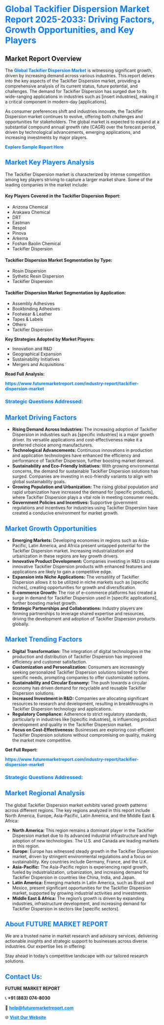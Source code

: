 <h1 style="color: #007BFF;">Global Tackifier Dispersion Market Report 2025-2033: Driving Factors, Growth Opportunities, and Key Players</h1>

<section id="overview">
<h2>Market Report Overview</h2>
<p>The <a href="https://www.futuremarketreport.com/industry-report/tackifier-dispersion-market" style="color: #007BFF; text-decoration: none;"><strong>Global Tackifier Dispersion Market</strong></a> is witnessing significant growth, driven by increasing demand across various industries. This report delves into the key aspects of the Tackifier Dispersion market, providing a comprehensive analysis of its current status, future potential, and challenges. The demand for Tackifier Dispersion has surged due to its wide-ranging applications in industries such as [insert industries], making it a critical component in modern-day [applications].</p>
<p>As consumer preferences shift and industries innovate, the Tackifier Dispersion market continues to evolve, offering both challenges and opportunities for stakeholders. The global market is expected to expand at a substantial compound annual growth rate (CAGR) over the forecast period, driven by technological advancements, emerging applications, and increasing investments by major players.</p>
</section>

<section id="overview">
<p><a href="https://www.futuremarketreport.com/request-sample/reportId=98976" style="color: #007BFF; text-decoration: none;"><strong>Explore Sample Report Here</strong></a></p>
</section>

<section id="key-players">
<h2 style="color: #007BFF;">Market Key Players Analysis</h2>
<p>The Tackifier Dispersion market is characterized by intense competition among key players striving to capture a larger market share. Some of the leading companies in the market include:</p>
<h4>Key Players Covered in the Tackifier Dispersion Report:</h4>
<ul><li>Arizona Chemical</li><li>Arakawa Chemical</li><li>DRT</li><li>Eastman</li><li>Respol</li><li>Pinova</li><li>Arkema</li><li>Foshan Baolin Chemical</li><li>Tackifier Dispersion</li></ul>
<h4>Tackifier Dispersion Market Segmentation by Type:</h4>
<ul><li>Rosin Dispersion</li><li>Sythetic Resin Dispersion</li><li>Tackifier Dispersion</li></ul>

<h4>Tackifier Dispersion Market Segmentation by Application:</h4>
<ul><li>Assembly Adhesives</li><li>Bookbinding Adhesives</li><li>Footwear &amp; Leather</li><li>Tapes &amp; Labels</li><li>Others</li><li>Tackifier Dispersion</li></ul>
<p><strong>Key Strategies Adopted by Market Players:</strong></p>
<ul>
<li>Innovation and R&D</li>
<li>Geographical Expansion</li>
<li>Sustainability Initiatives</li>
<li>Mergers and Acquisitions</li>
</ul>
</section>

<section>
<p><strong>Read Full Analysis: </strong></p><a href="https://www.futuremarketreport.com/industry-report/tackifier-dispersion-market" style="color: #007BFF; text-decoration: none;"><strong>https://www.futuremarketreport.com/industry-report/tackifier-dispersion-market</strong></a>
<h3 style="color: #007BFF;">Strategic Questions Addressed:</h3>
</section>

<section id="driving-factors">
<h2 style="color: #007BFF;">Market Driving Factors</h2>
<ul>
<li><strong>Rising Demand Across Industries:</strong> The increasing adoption of Tackifier Dispersion in industries such as [specific industries] is a major growth driver. Its versatile applications and cost-effectiveness make it a preferred choice among manufacturers.</li>
<li><strong>Technological Advancements:</strong> Continuous innovations in production and application technologies have enhanced the efficiency and performance of Tackifier Dispersion, further boosting market demand.</li>
<li><strong>Sustainability and Eco-Friendly Initiatives:</strong> With growing environmental concerns, the demand for sustainable Tackifier Dispersion solutions has surged. Companies are investing in eco-friendly variants to align with global sustainability goals.</li>
<li><strong>Growing Population and Urbanization:</strong> The rising global population and rapid urbanization have increased the demand for [specific products], where Tackifier Dispersion plays a vital role in meeting consumer needs.</li>
<li><strong>Government Policies and Incentives:</strong> Supportive government regulations and incentives for industries using Tackifier Dispersion have created a conducive environment for market growth.</li>
</ul>
</section>

<section id="growth-opportunities">
<h2 style="color: #007BFF;">Market Growth Opportunities</h2>
<ul>
<li><strong>Emerging Markets:</strong> Developing economies in regions such as Asia-Pacific, Latin America, and Africa present untapped potential for the Tackifier Dispersion market. Increasing industrialization and urbanization in these regions are key growth drivers.</li>
<li><strong>Innovative Product Development:</strong> Companies investing in R&D to create innovative Tackifier Dispersion products with enhanced features and applications are likely to gain a competitive edge.</li>
<li><strong>Expansion into Niche Applications:</strong> The versatility of Tackifier Dispersion allows it to be utilized in niche markets such as [specific niches], creating opportunities for growth and diversification.</li>
<li><strong>E-commerce Growth:</strong> The rise of e-commerce platforms has created a surge in demand for Tackifier Dispersion used in [specific applications], further boosting market growth.</li>
<li><strong>Strategic Partnerships and Collaborations:</strong> Industry players are forming partnerships to leverage shared expertise and resources, driving the development and adoption of Tackifier Dispersion products globally.</li>
</ul>
</section>

<section id="trending-factors">
<h2 style="color: #007BFF;">Market Trending Factors</h2>
<ul>
<li><strong>Digital Transformation:</strong> The integration of digital technologies in the production and distribution of Tackifier Dispersion has improved efficiency and customer satisfaction.</li>
<li><strong>Customization and Personalization:</strong> Consumers are increasingly seeking personalized Tackifier Dispersion solutions tailored to their specific needs, prompting companies to offer customizable options.</li>
<li><strong>Sustainability and Circular Economy:</strong> The push towards a circular economy has driven demand for recyclable and reusable Tackifier Dispersion solutions.</li>
<li><strong>Increased Investment in R&D:</strong> Companies are allocating significant resources to research and development, resulting in breakthroughs in Tackifier Dispersion technology and applications.</li>
<li><strong>Regulatory Compliance:</strong> Adherence to strict regulatory standards, particularly in industries like [specific industries], is influencing product development and quality in the Tackifier Dispersion market.</li>
<li><strong>Focus on Cost-Effectiveness:</strong> Businesses are exploring cost-efficient Tackifier Dispersion solutions without compromising on quality, making the market more competitive.</li>
</ul>
</section>

<section>
<p><strong>Get Full Report: </strong></p><a href="https://www.futuremarketreport.com/industry-report/tackifier-dispersion-market" style="color: #007BFF; text-decoration: none;"><strong>https://www.futuremarketreport.com/industry-report/tackifier-dispersion-market</strong></a>
<h3 style="color: #007BFF;">Strategic Questions Addressed:</h3>
</section>


<section id="regional-analysis">
<h2 style="color: #007BFF;">Market Regional Analysis</h2>
<p>The global Tackifier Dispersion market exhibits varied growth patterns across different regions. The key regions analyzed in this report include North America, Europe, Asia-Pacific, Latin America, and the Middle East & Africa:</p>
<ul>
<li><strong>North America:</strong> This region remains a dominant player in the Tackifier Dispersion market due to its advanced industrial infrastructure and high adoption of new technologies. The U.S. and Canada are leading markets in this region.</li>
<li><strong>Europe:</strong> Europe has witnessed steady growth in the Tackifier Dispersion market, driven by stringent environmental regulations and a focus on sustainability. Key countries include Germany, France, and the U.K.</li>
<li><strong>Asia-Pacific:</strong> The Asia-Pacific region is experiencing rapid growth, fueled by industrialization, urbanization, and increasing demand for Tackifier Dispersion in countries like China, India, and Japan.</li>
<li><strong>Latin America:</strong> Emerging markets in Latin America, such as Brazil and Mexico, present significant opportunities for the Tackifier Dispersion market, supported by growing industrial activities and investments.</li>
<li><strong>Middle East & Africa:</strong> The region’s growth is driven by expanding industries, infrastructure development, and increasing demand for Tackifier Dispersion in sectors like [specific sectors].</li>
</ul>
</section>

<footer>
<h2 style="color: #007BFF;">About FUTURE MARKET REPORT</h2>
<p>We are a trusted name in market research and advisory services, delivering actionable insights and strategic support to businesses across diverse industries. Our expertise lies in offering:</p>

<p>Stay ahead in today’s competitive landscape with our tailored research solutions.</p>

<h2 style="color: #007BFF;">Contact Us:</h2>
<p><strong>FUTURE MARKET REPORT</strong></p>
<p>📞 <strong>+91 (883) 074-8030</strong></p>
<p>📧 <strong><a href="mailto:help@futuremarketreport.com" style="color: #007BFF;">help@futuremarketreport.com</a></strong></p>
<p>🌐 <strong><a href="https://www.futuremarketreport.com/" style="color: #007BFF;">Visit Our Website</a></strong></p>
</footer>
